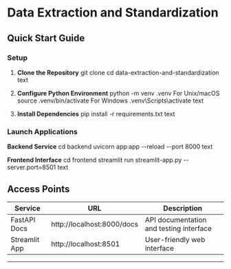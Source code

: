 # Data Extraction and Standardization

## Quick Start Guide

### Setup

1. **Clone the Repository**
git clone <repository-url>
cd data-extraction-and-standardization
text

2. **Configure Python Environment**
python -m venv .venv
For Unix/macOS
source .venv/bin/activate
For Windows
.venv\Scripts\activate
text

3. **Install Dependencies**
pip install -r requirements.txt
text

### Launch Applications

**Backend Service**
cd backend
uvicorn app:app --reload --port 8000
text

**Frontend Interface**
cd frontend
streamlit run streamlit-app.py --server.port=8501
text

## Access Points

| Service | URL | Description |
|---------|-----|-------------|
| FastAPI Docs | http://localhost:8000/docs | API documentation and testing interface |
| Streamlit App | http://localhost:8501 | User-friendly web interface |

---
